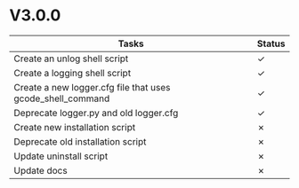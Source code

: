 # V3.0.0

| Tasks | Status |
| ----- | ------ |
| Create an unlog shell script | &check; |
| Create a logging shell script | &check; |
| Create a new logger.cfg file that uses gcode_shell_command | &check; |
| Deprecate logger.py and old logger.cfg | &check; |
| Create new installation script | &cross; |
| Deprecate old installation script | &cross; |
| Update uninstall script | &cross; |
| Update docs | &cross; |